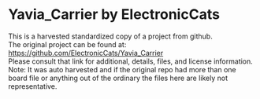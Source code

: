 
# Yavia_Carrier by ElectronicCats  
This is a harvested standardized copy of a project from github.  
The original project can be found at:  
https://github.com/ElectronicCats/Yavia_Carrier  
Please consult that link for additional, details, files, and license information.  
Note: It was auto harvested and if the original repo had more than one board file or anything out of the ordinary the files here are likely not representative.  
    